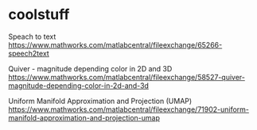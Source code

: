 # coolstuff

Speach to text 
https://www.mathworks.com/matlabcentral/fileexchange/65266-speech2text

Quiver - magnitude depending color in 2D and 3D
https://www.mathworks.com/matlabcentral/fileexchange/58527-quiver-magnitude-depending-color-in-2d-and-3d


Uniform Manifold Approximation and Projection (UMAP)
https://www.mathworks.com/matlabcentral/fileexchange/71902-uniform-manifold-approximation-and-projection-umap
